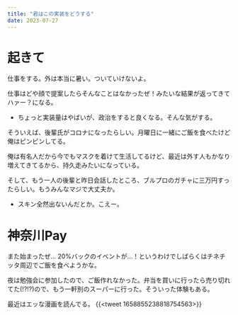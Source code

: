 ```yaml
---
title: "君はこの実装をどうする"
date: 2023-07-27
---
```


# 起きて
仕事をする。外は本当に暑い。ついていけないよ。

仕事はどや顔で提案したらそんなことはなかったぜ！みたいな結果が返ってきてハァー？になる。
- ちょっと実装量はやばいが、政治をすると良くなる。そんな気がする。

そういえば、後輩氏がコロナになったらしい。月曜日に一緒にご飯を食べたけど俺はピンピンしてる。

俺は有名人だから今でもマスクを着けて生活してるけど、最近は外す人もかなり増えてきてるから、持久走みたいになっている。

そして、もう一人の後輩と昨日会話したところ、ブルプロのガチャに三万円すったらしい。もうみんなマジで大丈夫か。
- スキン全然出ないんだとか。こえー。

# 神奈川Pay
また始まったぜ... 20%バックのイベントが...！というわけでしばらくはチネチッタ周辺でご飯を食べようかな。

夜は勉強会に参加したので、ご飯作れなかった。弁当を買いに行ったら売り切れてた(!?!?)ので、もう一軒別のスーパーに行った。そういった体験もある。

最近はエッな漫画を読んでる。
{{<tweet 1658855238818754563>}}